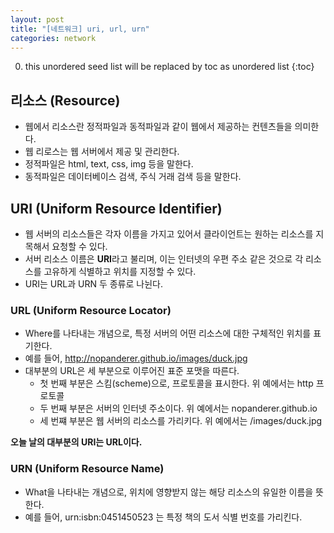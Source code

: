 ```yaml
---
layout: post
title: "[네트워크] uri, url, urn"
categories: network
---
```


0. this unordered seed list will be replaced by toc as unordered list
{:toc}

## 리소스 (Resource)

- 웹에서 리소스란 정적파일과 동적파일과 같이 웹에서 제공하는 컨텐츠들을 의미한다.
- 웹 리로스는 웹 서버에서 제공 및 관리한다.
- 정적파일은 html, text, css, img 등을 말한다.
- 동적파일은 데이터베이스 검색, 주식 거래 검색 등을 말한다.

## URI (Uniform Resource Identifier)

- 웹 서버의 리소스들은 각자 이름을 가지고 있어서 클라이언트는 원하는 리소스를 지목해서 요청할 수 있다.
- 서버 리소스 이름은 **URI**라고 불리며, 이는 인터넷의 우편 주소 같은 것으로 각 리소스를 고유하게 식별하고 위치를 지정할 수 있다.
- URI는 URL과 URN 두 종류로 나뉜다.

### URL (Uniform Resource Locator)

- Where를 나타내는 개념으로, 특정 서버의 어떤 리소스에 대한 구체적인 위치를 표기한다.
- 예를 들어, http://nopanderer.github.io/images/duck.jpg
- 대부분의 URL은 세 부분으로 이루어진 표준 포맷을 따른다.
  - 첫 번째 부분은 스킴(scheme)으로, 프로토콜을 표시한다. 위 예에서는 http 프로토콜
  - 두 번째 부분은 서버의 인터넷 주소이다. 위 예에서는 nopanderer.github.io
  - 세 번쨰 부분은 웹 서버의 리소스를 가리키다. 위 예에서는 /images/duck.jpg

**오늘 날의 대부분의 URI는 URL이다.**

### URN (Uniform Resource Name)

- What을 나타내는 개념으로, 위치에 영향받지 않는 해당 리소스의 유일한 이름을 뜻한다.
- 예를 들어, urn:isbn:0451450523 는 특정 책의 도서 식별 번호를 가리킨다.